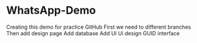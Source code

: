 # WhatsApp-Demo
Creating this demo for practice GitHub
First we need to different branches
Then add design page
Add database
Add UI
Ui design 
GUID interface
